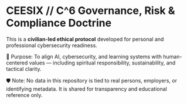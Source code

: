 # CEESIX // C^6 Governance, Risk & Compliance Doctrine

This is a **civilian-led ethical protocol** developed for personal and professional cybersecurity readiness.

🧭 Purpose:
To align AI, cybersecurity, and learning systems with human-centered values — including spiritual responsibility, sustainability, and tactical clarity.

🛡️ Note:
No data in this repository is tied to real persons, employers, or identifying metadata. It is shared for transparency and educational reference only.
